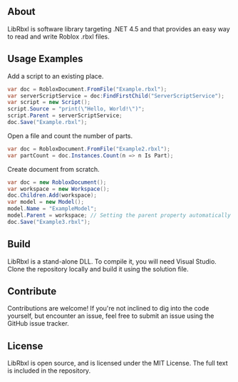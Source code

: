 ## About
LibRbxl is software library targeting .NET 4.5 and that provides an easy way to read and write Roblox .rbxl files.

## Usage Examples
Add a script to an existing place.
```csharp
var doc = RobloxDocument.FromFile("Example.rbxl");
var serverScriptService = doc:FindFirstChild("ServerScriptService");
var script = new Script();
script.Source = "print(\"Hello, World!\")";
script.Parent = serverScriptService;
doc.Save("Example.rbxl");
```
Open a file and count the number of parts.
```csharp
var doc = RobloxDocument.FromFile("Example2.rbxl");
var partCount = doc.Instances.Count(n => n Is Part);
```
Create document from scratch.
```csharp
var doc = new RobloxDocument();
var workspace = new Workspace();
doc.Children.Add(workspace);
var model = new Model();
model.Name = "ExampleModel";
model.Parent = workspace; // Setting the parent property automatically adds the instance as a child of the parent
doc.Save("Example3.rbxl");
```
## Build
LibRbxl is a stand-alone DLL. To compile it, you will need Visual Studio. Clone the repository locally and build it using the solution file.
## Contribute
Contributions are welcome! If you're not inclined to dig into the code yourself, but encounter an issue, feel free to submit an issue using the GitHub issue tracker.
## License
LibRbxl is open source, and is licensed under the MIT License. The full text is included in the repository.
